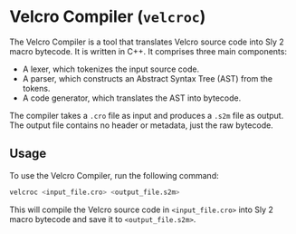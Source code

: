 # Velcro Compiler (`velcroc`)

The Velcro Compiler is a tool that translates Velcro source code into Sly 2 macro bytecode. It is written in C++. It comprises three main components:

* A lexer, which tokenizes the input source code.
* A parser, which constructs an Abstract Syntax Tree (AST) from the tokens.
* A code generator, which translates the AST into bytecode.

The compiler takes a `.cro` file as input and produces a `.s2m` file as output. The output file contains no header or metadata, just the raw bytecode.

## Usage

To use the Velcro Compiler, run the following command:

```bash
velcroc <input_file.cro> <output_file.s2m>
```

This will compile the Velcro source code in `<input_file.cro>` into Sly 2 macro bytecode and save it to `<output_file.s2m>`.
